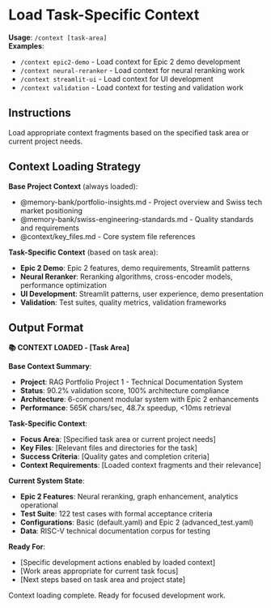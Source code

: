 # Load Task-Specific Context

**Usage**: `/context [task-area]`  
**Examples**:
- `/context epic2-demo` - Load context for Epic 2 demo development
- `/context neural-reranker` - Load context for neural reranking work
- `/context streamlit-ui` - Load context for UI development
- `/context validation` - Load context for testing and validation work

## Instructions

Load appropriate context fragments based on the specified task area or current project needs.

## Context Loading Strategy

**Base Project Context** (always loaded):
- @memory-bank/portfolio-insights.md - Project overview and Swiss tech market positioning
- @memory-bank/swiss-engineering-standards.md - Quality standards and requirements
- @context/key_files.md - Core system file references

**Task-Specific Context** (based on task area):
- **Epic 2 Demo**: Epic 2 features, demo requirements, Streamlit patterns
- **Neural Reranker**: Reranking algorithms, cross-encoder models, performance optimization
- **UI Development**: Streamlit patterns, user experience, demo presentation
- **Validation**: Test suites, quality metrics, validation frameworks

## Output Format

**📚 CONTEXT LOADED - [Task Area]**

**Base Context Summary**:
- **Project**: RAG Portfolio Project 1 - Technical Documentation System
- **Status**: 90.2% validation score, 100% architecture compliance
- **Architecture**: 6-component modular system with Epic 2 enhancements
- **Performance**: 565K chars/sec, 48.7x speedup, <10ms retrieval

**Task-Specific Context**:
- **Focus Area**: [Specified task area or current project needs]
- **Key Files**: [Relevant files and directories for the task]
- **Success Criteria**: [Quality gates and completion criteria]
- **Context Requirements**: [Loaded context fragments and their relevance]

**Current System State**:
- **Epic 2 Features**: Neural reranking, graph enhancement, analytics operational
- **Test Suite**: 122 test cases with formal acceptance criteria
- **Configurations**: Basic (default.yaml) and Epic 2 (advanced_test.yaml)
- **Data**: RISC-V technical documentation corpus for testing

**Ready For**:
- [Specific development actions enabled by loaded context]
- [Work areas appropriate for current task focus]
- [Next steps based on task area and project state]

Context loading complete. Ready for focused development work.